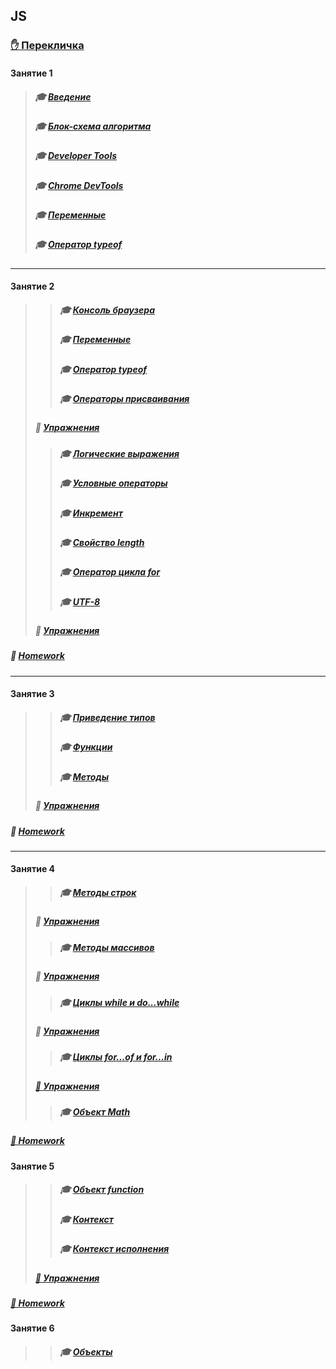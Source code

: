 ## JS
### [✋️ Перекличка](https://docs.google.com/forms/d/e/1FAIpQLScGN1NIrWMu42sr3lVGOzf3KHd4099eSnRHMOokIpnjXKSSjw/viewform)
#### Занятие 1
>##### 🎓 [Введение](https://github.com/garevna/js-samples/wiki/introduction)
>##### 🎓 [Блок-схема алгоритма](https://github.com/garevna/js-samples/wiki/Block-diagram)
>##### 🎓 [Developer Tools](https://github.com/garevna/js-course/wiki/developer-tools)
>##### 🎓 [Chrome DevTools](https://github.com/garevna/js-course/wiki/chrome-dev-tools)
>##### 🎓 [Переменные](https://github.com/garevna/js-course/wiki/data-types)
>##### 🎓 [Оператор typeof](https://github.com/garevna/js-course/wiki/typeof)
***
#### Занятие 2
>>##### 🎓 [Консоль браузера](https://github.com/garevna/js-samples/wiki/Developer-Tools)
>>##### 🎓 [Переменные](https://github.com/garevna/js-samples/wiki/var)
>>##### 🎓 [Оператор typeof](https://github.com/garevna/js-samples/wiki/typeof)
>>##### 🎓 [Операторы присваивания](https://github.com/garevna/js-samples/wiki/Assignments)
>##### 💼 [Упражнения](https://docs.google.com/forms/d/e/1FAIpQLScO1DQE9Wjqjd33GnLBdZgWixEaSexuUvsW5kYf6ePUxCPZuw/viewform "открывайте в новой вкладке")
>>##### 🎓 [Логические выражения](https://github.com/garevna/js-samples/wiki/Boolean)
>>##### 🎓 [Условные операторы](https://github.com/garevna/js-samples/wiki/Conditional-operators)
>>##### 🎓 [Инкремент](https://github.com/garevna/js-samples/wiki/Increment)
>>##### 🎓 [Свойство length](https://github.com/garevna/js-samples/wiki/length)
>>##### 🎓 [Оператор цикла for](https://github.com/garevna/js-samples/wiki/for)
>>##### 🎓 [UTF-8](https://github.com/garevna/js-samples/wiki/UTF-8)
>##### 💼 [Упражнения](https://docs.google.com/forms/d/e/1FAIpQLSfjTMY7jF_kLLHzrE5bwhxOX7gUpbZ-M3mNv9fdFVvkf3K0Tg/viewform "открывайте в новой вкладке")
##### 💼 [Homework](https://github.com/garevna/js-samples/wiki/hw-02)
***
#### Занятие 3
>>##### 🎓 [Приведение типов](https://github.com/garevna/js-samples/wiki/data-types-conversion)
>>##### 🎓 [Функции](https://github.com/garevna/js-samples/wiki/function)
>>##### 🎓 [Методы](https://github.com/garevna/js-samples/wiki/method)
>##### 💼 [Упражнения](https://docs.google.com/forms/d/e/1FAIpQLSdBjeYayGRXNi8RfSH7vrPiMDBKDnr6dNs5S9GMF5-JE3DSyg/viewform "открывайте в новой вкладке")
##### 💼 [Homework](https://github.com/garevna/js-samples/wiki/hw-03)
***
#### Занятие 4
>>##### 🎓 [Методы строк](https://github.com/garevna/js-samples/wiki/Strings-methods)
>##### 💼 [Упражнения](https://docs.google.com/forms/d/e/1FAIpQLSew34gOiFVTzk3zRFNA6X7v9lN73OR7XP3duwE01LlIrJ_5Lg/viewform "открывайте в новой вкладке")
>>##### 🎓 [Методы массивов](https://github.com/garevna/js-samples/wiki/Array-methods)
>##### 💼 [Упражнения](https://docs.google.com/forms/d/e/1FAIpQLSe92DgUQdU74tDBUpZpBp-15AhMfYa8vSamEEN0vzpGHcpKPg/viewform "открывайте в новой вкладке")
>>##### 🎓 [Циклы while и do...while](https://github.com/garevna/js-samples/wiki/while)
>##### 💼 [Упражнения](https://docs.google.com/forms/d/e/1FAIpQLSfK5JxGB13fbuoZVr5Qo-m6oIeuRMl2sU8YmrXHUfJmAip6Qw/viewform "открывайте в новой вкладке")
>>##### 🎓 [Циклы for...of и for...in](https://github.com/garevna/js-samples/wiki/for-of-and-for-in)
>##### [💼 Упражнения](https://docs.google.com/forms/d/e/1FAIpQLScZbQw-5lHrv7kaT-OWgygYagdGiF34uDmQ0NNM-qMF6AXuNw/viewform "открывайте в новой вкладке")
>>##### 🎓 [Объект Math](https://github.com/garevna/js-samples/wiki/Math)
##### [💼 Homework](https://github.com/garevna/js-samples/wiki/hw-04 "открывайте в новой вкладке")
#### Занятие 5
>>##### 🎓 [Объект function](https://github.com/garevna/js-samples/wiki/function-object)
>>##### 🎓 [Контекст](https://github.com/garevna/js-samples/wiki/context)
>>##### 🎓 [Контекст исполнения](https://github.com/garevna/js-samples/wiki/execution-context)
>##### [💼 Упражнения](https://docs.google.com/forms/d/e/1FAIpQLSc1dKqyxEoSI9Z61KNtXPu7DUdIjFoNw7S_c-HDY8iCkmPonQ/viewform "открывайте в новой вкладке")
##### [💼 Homework](https://github.com/garevna/js-samples/wiki/hw-05 "открывайте в новой вкладке")
#### Занятие 6
>>##### 🎓 [Объекты](https://github.com/garevna/js-samples/wiki/objects)